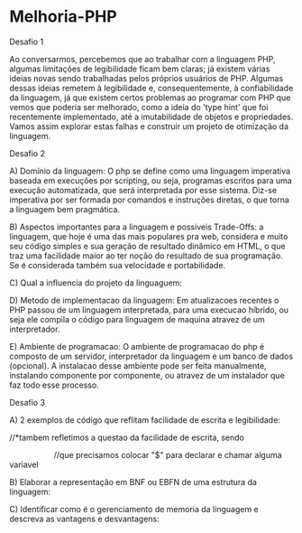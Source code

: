 # Melhoria-PHP

Desafio 1

Ao conversarmos, percebemos que ao trabalhar com a linguagem PHP, algumas limitações de legibilidade ficam bem claras; já existem várias ideias novas sendo trabalhadas pelos próprios usuários de PHP. Algumas dessas ideias remetem à legibilidade e, consequentemente, à confiabilidade da linguagem, já que existem certos problemas ao programar com PHP que vemos que poderia ser melhorado, como a ideia do 'type hint' que foi recentemente implementado, até a imutabilidade de objetos e propriedades. Vamos assim explorar estas falhas e construir um projeto de otimização da linguagem.

Desafio 2

A) Domínio da linguagem: O php se define como uma linguagem imperativa baseada em execuções por scripting, ou seja, programas escritos para uma execução automatizada, que será interpretada por esse sistema. Diz-se imperativa por ser formada por comandos e instruções diretas, o que torna a linguagem bem pragmática.

B) Aspectos importantes para a linguagem e possiveis Trade-Offs: a linguagem, que hoje é uma das mais populares pra web, considera e muito seu código simples e sua geração de resultado dinâmico em HTML, o que traz uma facilidade maior ao ter noção do resultado de sua programação. Se é considerada também sua velocidade e portabilidade.

C) Qual a influencia do projeto da linguaguem:  

D) Metodo de implementacao da linguagem: Em atualizacoes recentes o PHP passou de um linguagem interpretada, para uma execucao híbrido, ou seja ele compila o código para linguagem de maquina atravez de um interpretador.

E) Ambiente de programacao: O ambiente de programacao do php é composto de um servidor, interpretador da linguagem e um banco de dados (opcional). A instalacao desse ambiente pode ser feita manualmente, instalando componente por componente, ou atravez de um instalador que faz todo esse processo.

Desafio 3

A) 2 exemplos de código que reflitam facilidade de escrita e legibilidade:

<?php
$var1 = 'var2';      //Estamos atribuindo o 'var2' a variavel $var1
${$var1} = 1234;     //ele atribui o valor 1234 a variavel $var2
echo $var2;          //mostra na tela o conteudo da variavel $var2
?>                   //*tambem refletimos a questao da facilidade de escrita, sendo
                     //que precisamos colocar "$" para declarar e chamar alguma variavel

B) Elaborar a representação em BNF ou EBFN de uma estrutura da linguagem:



C) Identificar como é o gerenciamento de memoria da linguagem e descreva as vantagens e desvantagens:
















